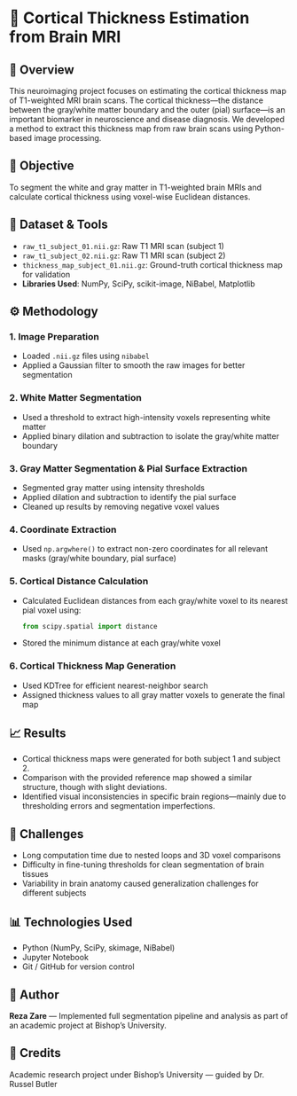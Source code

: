 # 🧠 Cortical Thickness Estimation from Brain MRI

## 📌 Overview
This neuroimaging project focuses on estimating the cortical thickness map of T1-weighted MRI brain scans. The cortical thickness—the distance between the gray/white matter boundary and the outer (pial) surface—is an important biomarker in neuroscience and disease diagnosis. We developed a method to extract this thickness map from raw brain scans using Python-based image processing.

## 🧬 Objective
To segment the white and gray matter in T1-weighted brain MRIs and calculate cortical thickness using voxel-wise Euclidean distances.

## 🧠 Dataset & Tools
- `raw_t1_subject_01.nii.gz`: Raw T1 MRI scan (subject 1)
- `raw_t1_subject_02.nii.gz`: Raw T1 MRI scan (subject 2)
- `thickness_map_subject_01.nii.gz`: Ground-truth cortical thickness map for validation
- **Libraries Used**: NumPy, SciPy, scikit-image, NiBabel, Matplotlib

## ⚙️ Methodology

### 1. Image Preparation
- Loaded `.nii.gz` files using `nibabel`
- Applied a Gaussian filter to smooth the raw images for better segmentation

### 2. White Matter Segmentation
- Used a threshold to extract high-intensity voxels representing white matter
- Applied binary dilation and subtraction to isolate the gray/white matter boundary

### 3. Gray Matter Segmentation & Pial Surface Extraction
- Segmented gray matter using intensity thresholds
- Applied dilation and subtraction to identify the pial surface
- Cleaned up results by removing negative voxel values

### 4. Coordinate Extraction
- Used `np.argwhere()` to extract non-zero coordinates for all relevant masks (gray/white boundary, pial surface)

### 5. Cortical Distance Calculation
- Calculated Euclidean distances from each gray/white voxel to its nearest pial voxel using:
  ```python
  from scipy.spatial import distance
  ```
- Stored the minimum distance at each gray/white voxel

### 6. Cortical Thickness Map Generation
- Used KDTree for efficient nearest-neighbor search
- Assigned thickness values to all gray matter voxels to generate the final map

## 📈 Results
- Cortical thickness maps were generated for both subject 1 and subject 2.
- Comparison with the provided reference map showed a similar structure, though with slight deviations.
- Identified visual inconsistencies in specific brain regions—mainly due to thresholding errors and segmentation imperfections.

## 🚧 Challenges
- Long computation time due to nested loops and 3D voxel comparisons
- Difficulty in fine-tuning thresholds for clean segmentation of brain tissues
- Variability in brain anatomy caused generalization challenges for different subjects

## 📊 Technologies Used
- Python (NumPy, SciPy, skimage, NiBabel)
- Jupyter Notebook
- Git / GitHub for version control

## 👏 Author
**Reza Zare** — Implemented full segmentation pipeline and analysis as part of an academic project at Bishop’s University.

## 📎 Credits
Academic research project under Bishop’s University — guided by Dr. Russel Butler
